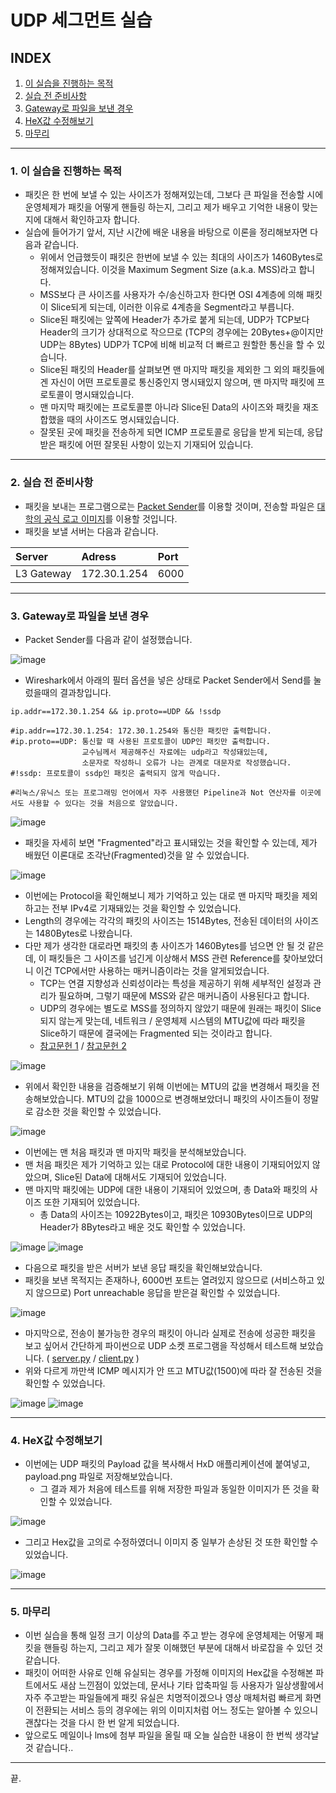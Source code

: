 # UDP 세그먼트 실습

## INDEX
1. [이 실습을 진행하는 목적](#1-이-실습을-진행하는-목적)
2. [실습 전 준비사항](#2-실습-전-준비사항)
3. [Gateway로 파일을 보낸 경우](#3-gateway로-파일을-보낸-경우)
4. [HeX값 수정해보기](#4-hex값-수정해보기)
5. [마무리](#5-마무리)
---
### 1. 이 실습을 진행하는 목적
- 패킷은 한 번에 보낼 수 있는 사이즈가 정해져있는데, 그보다 큰 파일을 전송할 시에 운영체제가 패킷을 어떻게 핸들링 하는지, 그리고 제가 배우고 기억한 내용이 맞는지에 대해서 확인하고자 합니다.
- 실습에 들어가기 앞서, 지난 시간에 배운 내용을 바탕으로 이론을 정리해보자면 다음과 같습니다.
  - 위에서 언급했듯이 패킷은 한번에 보낼 수 있는 최대의 사이즈가 1460Bytes로 정해져있습니다. 이것을 Maximum Segment Size (a.k.a. MSS)라고 합니다.
  - MSS보다 큰 사이즈를 사용자가 수/송신하고자 한다면 OSI 4계층에 의해 패킷이 Slice되게 되는데, 이러한 이유로 4계층을 Segment라고 부릅니다.
  - Slice된 패킷에는 앞쪽에 Header가 추가로 붙게 되는데, UDP가 TCP보다 Header의 크기가 상대적으로 작으므로 (TCP의 경우에는 20Bytes+@이지만 UDP는 8Bytes) UDP가 TCP에 비해 비교적 더 빠르고 원할한 통신을 할 수 있습니다.
  - Slice된 패킷의 Header를 살펴보면 맨 마지막 패킷을 제외한 그 외의 패킷들에겐 자신이 어떤 프로토콜로 통신중인지 명시돼있지 않으며, 맨 마지막 패킷에 프로토콜이 명시돼있습니다.
  - 맨 마지막 패킷에는 프로토콜뿐 아니라 Slice된 Data의 사이즈와 패킷을 재조합했을 때의 사이즈도 명시돼있습니다.
  - 잘못된 곳에 패킷을 전송하게 되면 ICMP 프로토콜로 응답을 받게 되는데, 응답받은 패킷에 어떤 잘못된 사항이 있는지 기재되어 있습니다.
---
### 2. 실습 전 준비사항
- 패킷을 보내는 프로그램으로는 [Packet Sender](https://packetsender.com/)를 이용할 것이며, 전송할 파일은 [대학의 공식 로고 이미지](https://nsu.ac.kr/res/service/img/common/btn_logo_header.png)를 이용할 것입니다.
- 패킷을 보낼 서버는 다음과 같습니다.

| Server | Adress | Port |
|:---|:---|:---|
| L3 Gateway | 172.30.1.254 | 6000 |
---
### 3. Gateway로 파일을 보낸 경우
- Packet Sender를 다음과 같이 설정했습니다.

![image](https://github.com/kimch0612/Data_Communication/assets/10193967/563385cd-6db4-401b-adf6-70c08abaf4c3)
- Wireshark에서 아래의 필터 옵션을 넣은 상태로 Packet Sender에서 Send를 눌렀을때의 결과창입니다.
```
ip.addr==172.30.1.254 && ip.proto==UDP && !ssdp

#ip.addr==172.30.1.254: 172.30.1.254와 통신한 패킷만 출력합니다.
#ip.proto==UDP: 통신할 때 사용된 프로토콜이 UDP인 패킷만 출력합니다.
                교수님께서 제공해주신 자료에는 udp라고 작성돼있는데,
                소문자로 작성하니 오류가 나는 관계로 대문자로 작성했습니다.
#!ssdp: 프로토콜이 ssdp인 패킷은 출력되지 않게 막습니다.

#리눅스/유닉스 또는 프로그래밍 언어에서 자주 사용했던 Pipeline과 Not 연산자를 이곳에서도 사용할 수 있다는 것을 처음으로 알았습니다.
``` 

![image](https://github.com/kimch0612/Data_Communication/assets/10193967/029e86ef-cccd-4cc2-a0ce-6070914208dd)
- 패킷을 자세히 보면 "Fragmented"라고 표시돼있는 것을 확인할 수 있는데, 제가 배웠던 이론대로 조각난(Fragmented)것을 알 수 있었습니다.

![image](https://github.com/kimch0612/Data_Communication/assets/10193967/9d679e9b-32bf-40a3-96ea-f9d8d2e66c86)
- 이번에는 Protocol을 확인해보니 제가 기억하고 있는 대로 맨 마지막 패킷을 제외하고는 전부 IPv4로 기재돼있는 것을 확인할 수 있었습니다.
- Length의 경우에는 각각의 패킷의 사이즈는 1514Bytes, 전송된 데이터의 사이즈는 1480Bytes로 나왔습니다.
- 다만 제가 생각한 대로라면 패킷의 총 사이즈가 1460Bytes를 넘으면 안 될 것 같은데, 이 패킷들은 그 사이즈를 넘긴게 이상해서 MSS 관련 Reference를 찾아보았더니 이건 TCP에서만 사용하는 매커니즘이라는 것을 알게되었습니다.
  - TCP는 연결 지향성과 신뢰성이라는 특성을 제공하기 위해 세부적인 설정과 관리가 필요하며, 그렇기 때문에 MSS와 같은 매커니즘이 사용된다고 합니다.
  - UDP의 경우에는 별도로 MSS를 정의하지 않았기 때문에 원래는 패킷이 Slice되지 않는게 맞는데, 네트워크 / 운영체제 시스템의 MTU값에 따라 패킷을 Slice하기 때문에 결국에는 Fragmented 되는 것이라고 합니다.
  - [참고문헌 1](https://www.cloudflare.com/ko-kr/learning/network-layer/what-is-mss/) / [참고문헌 2](https://ejjoo.github.io/network/2020/01/09/tcp-mss-udp.html)

![image](https://github.com/kimch0612/Data_Communication/assets/10193967/e2ac5ee9-9dc4-4f16-b70f-886ed8b1dcfe)
- 위에서 확인한 내용을 검증해보기 위해 이번에는 MTU의 값을 변경해서 패킷을 전송해보았습니다. MTU의 값을 1000으로 변경해보았더니 패킷의 사이즈들이 정말로 감소한 것을 확인할 수 있었습니다.

![image](https://github.com/kimch0612/Data_Communication/assets/10193967/f2b9da9c-950e-469c-91fe-18b20ee54a7f)
- 이번에는 맨 처음 패킷과 맨 마지막 패킷을 분석해보았습니다.
- 맨 처음 패킷은 제가 기억하고 있는 대로 Protocol에 대한 내용이 기재되어있지 않았으며, Slice된 Data에 대해서도 기재되어 있었습니다.
- 맨 마지막 패킷에는 UDP에 대한 내용이 기재되어 있었으며, 총 Data와 패킷의 사이즈 또한 기재되어 있었습니다.
  - 총 Data의 사이즈는 10922Bytes이고, 패킷은 10930Bytes이므로 UDP의 Header가 8Bytes라고 배운 것도 확인할 수 있었습니다.

![image](https://github.com/kimch0612/Data_Communication/assets/10193967/fa295add-c7b2-45a0-bc92-9d7bcf28df58)
![image](https://github.com/kimch0612/Data_Communication/assets/10193967/66c40976-0118-49a1-9094-5fe3772085b5)
- 다음으로 패킷을 받은 서버가 보낸 응답 패킷을 확인해보았습니다.
- 패킷을 보낸 목적지는 존재하나, 6000번 포트는 열려있지 않으므로 (서비스하고 있지 않으므로) Port unreachable 응답을 받은걸 확인할 수 있었습니다. 

![image](https://github.com/kimch0612/Data_Communication/assets/10193967/005df1f2-8735-4b37-b31d-300eee78ea50)
- 마지막으로, 전송이 불가능한 경우의 패킷이 아니라 실제로 전송에 성공한 패킷을 보고 싶어서 간단하게 파이썬으로 UDP 소켓 프로그램을 작성해서 테스트해 보았습니다. ( [server.py](./server.py) / [client.py](./client.py) )
- 위와 다르게 까만색 ICMP 메시지가 안 뜨고 MTU값(1500)에 따라 잘 전송된 것을 확인할 수 있었습니다.

![image](https://github.com/kimch0612/Data_Communication/assets/10193967/8cf4f85e-956a-434f-8941-2df7692e9dba)
![image](https://github.com/kimch0612/Data_Communication/assets/10193967/275858de-5f02-426e-b76c-6be8bfcf8f0a)

---
### 4. HeX값 수정해보기
- 이번에는 UDP 패킷의 Payload 값을 복사해서 HxD 애플리케이션에 붙여넣고, payload.png 파일로 저장해보았습니다.
  - 그 결과 제가 처음에 테스트를 위해 저장한 파일과 동일한 이미지가 뜬 것을 확인할 수 있었습니다.

![image](https://github.com/kimch0612/Data_Communication/assets/10193967/9d97585a-2f39-4047-b8d7-8c41e73734b0)
- 그리고 Hex값을 고의로 수정하였더니 이미지 중 일부가 손상된 것 또한 확인할 수 있었습니다.

![image](https://github.com/kimch0612/Data_Communication/assets/10193967/1742524e-341a-4ad5-9eed-9e8354a60198)

---
### 5. 마무리
- 이번 실습을 통해 일정 크기 이상의 Data를 주고 받는 경우에 운영체제는 어떻게 패킷을 핸들링 하는지, 그리고 제가 잘못 이해했던 부분에 대해서 바로잡을 수 있던 것 같습니다. 
- 패킷이 어떠한 사유로 인해 유실되는 경우를 가정해 이미지의 Hex값을 수정해본 파트에서도 새삼 느낀점이 있었는데, 문서나 기타 압축파일 등 사용자가 일상생활에서 자주 주고받는 파일들에게 패킷 유실은 치명적이겠으나 영상 매체처럼 빠르게 화면이 전환되는 서비스 등의 경우에는 위의 이미지처럼 어느 정도는 알아볼 수 있으니 괜찮다는 것을 다시 한 번 알게 되었습니다.
- 앞으로도 메일이나 lms에 첨부 파일을 올릴 때 오늘 실습한 내용이 한 번씩 생각날 것 같습니다..
---
끝.